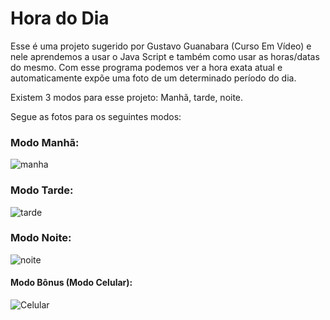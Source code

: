 # Hora do Dia 

Esse é uma projeto sugerido por Gustavo Guanabara (Curso Em Vídeo) e nele aprendemos a usar o Java Script e também como usar as horas/datas do mesmo. Com esse programa podemos ver a hora exata atual e automaticamente expõe uma foto de um determinado período do dia.

Existem 3 modos para esse projeto: Manhã, tarde, noite. 

Segue as fotos para os seguintes modos:

  ### Modo Manhã: 

![manha](https://i.imgur.com/0JYjPwV.png)

### Modo Tarde:

![tarde](https://i.imgur.com/01wWtqy.png)

### Modo Noite:

![noite](https://i.imgur.com/O670fKW.png)

#### Modo Bônus (Modo Celular):

![Celular](https://i.imgur.com/BZ6RypQ.png)